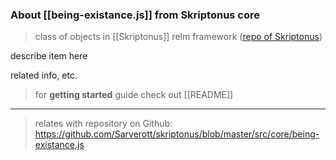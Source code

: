 
### About [[being-existance.js]] from Skriptonus core
> class of objects in [[Skriptonus]] relm framework ([repo of Skriptonus][skriptonus-repo])

describe item here

related info, etc.


> for **getting started** guide check out [[README]]

---

> relates with repository on Github: https://github.com/Sarverott/skriptonus/blob/master/src/core/being-existance.js

[skriptonus-repo]: https://github.com/Sarverott/skriptonus#readme
